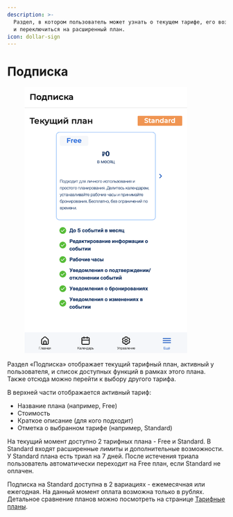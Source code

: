 ```yaml
---
description: >-
  Раздел, в котором пользователь может узнать о текущем тарифе, его возможностях
  и переключиться на расширенный план.
icon: dollar-sign
---
```


# Подписка

<figure><img src="../../../.gitbook/assets/more - subscription.png" alt="" width="375"><figcaption></figcaption></figure>

Раздел «Подписка» отображает текущий тарифный план, активный у пользователя, и список доступных функций в рамках этого плана. Также отсюда можно перейти к выбору другого тарифа.

В верхней части отображается активный тариф:

* Название плана (например, Free)
* Стоимость
* Краткое описание (для кого подходит)
* Отметка о выбранном тарифе (например, Standard)

На текущий момент доступно 2 тарифных плана - Free и Standard. В Standard входят расширенные лимиты и дополнительные возможности. У Standard плана есть триал на 7 дней. После истечения триала пользователь автоматически переходит на Free план, если Standard не оплачен.

Подписка на Standard доступна в 2 вариациях - ежемесячная или ежегодная. На данный момент оплата возможна только в рублях. Детальное сравнение планов можно посмотреть на странице [Тарифные планы](../../plans.md).
